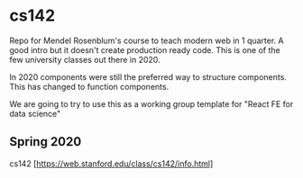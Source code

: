 # cs142 

Repo for Mendel Rosenblum's course to teach modern web in 1 quarter. A good intro but it doesn't create production ready code. This is one of the few university classes out there in 2020. 

In 2020 components were still the preferred way to structure components. This has changed to function components. 

We are going to try to use this as a working group template for "React FE for data science"


## Spring 2020

cs142 [https://web.stanford.edu/class/cs142/info.html]







